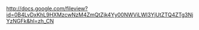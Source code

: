 http://docs.google.com/fileview?id=0B4LvDxKhL9HXMzcwNzM4ZmQtZjk4Yy00NWViLWI3YjUtZTQ4ZTg3NjYzNGFk&hl=zh_CN